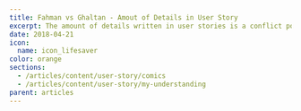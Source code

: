 ```yaml
---
title: Fahman vs Ghaltan - Amout of Details in User Story
excerpt: The amount of details written in user stories is a conflict point in Scrum team. Let's see how Fahman & Ghaltan handle it
date: 2018-04-21
icon:
  name: icon_lifesaver
color: orange
sections:
  - /articles/content/user-story/comics
  - /articles/content/user-story/my-understanding
parent: articles
---
```


